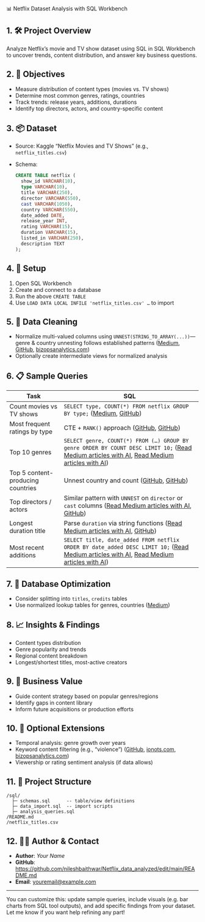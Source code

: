 📊 Netflix Dataset Analysis with SQL Workbench

## 1. 🛠️ Project Overview

Analyze Netflix’s movie and TV show dataset using SQL in SQL Workbench to uncover trends, content distribution, and answer key business questions.

## 2. 🎯 Objectives

* Measure distribution of content types (movies vs. TV shows)
* Determine most common genres, ratings, countries
* Track trends: release years, additions, durations
* Identify top directors, actors, and country-specific content

## 3. 📦 Dataset

* Source: Kaggle “Netflix Movies and TV Shows” (e.g., `netflix_titles.csv`)
* Schema:

  ```sql
  CREATE TABLE netflix (
    show_id VARCHAR(10),
    type VARCHAR(10),
    title VARCHAR(250),
    director VARCHAR(550),
    cast VARCHAR(1050),
    country VARCHAR(550),
    date_added DATE,
    release_year INT,
    rating VARCHAR(15),
    duration VARCHAR(15),
    listed_in VARCHAR(250),
    description TEXT
  );
  ```

## 4. 🔧 Setup

1. Open SQL Workbench
2. Create and connect to a database
3. Run the above `CREATE TABLE`
4. Use `LOAD DATA LOCAL INFILE 'netflix_titles.csv' …` to import

## 5. 🧩 Data Cleaning

* Normalize multi-valued columns using `UNNEST(STRING_TO_ARRAY(...))`—genre & country unnesting follows established patterns ([Medium][1], [GitHub][2], [bizopsanalytics.com][3])
* Optionally create intermediate views for normalized analysis

## 6. 📋 Sample Queries

| Task                              | SQL                                                                                                                                                   |
| --------------------------------- | ----------------------------------------------------------------------------------------------------------------------------------------------------- |
| Count movies vs TV shows          | `SELECT type, COUNT(*) FROM netflix GROUP BY type;` ([Medium][1], [GitHub][4])                                                                        |
| Most frequent ratings by type     | CTE + `RANK()` approach ([GitHub][4], [GitHub][2])                                                                                                    |
| Top 10 genres                     | `SELECT genre, COUNT(*) FROM (…) GROUP BY genre ORDER BY COUNT DESC LIMIT 10;` ([Read Medium articles with AI][5], [Read Medium articles with AI][6]) |
| Top 5 content-producing countries | Unnest country and count ([GitHub][4], [GitHub][2])                                                                                                   |
| Top directors / actors            | Similar pattern with `UNNEST` on `director` or `cast` columns ([Read Medium articles with AI][5], [GitHub][2])                                        |
| Longest duration title            | Parse `duration` via string functions ([Read Medium articles with AI][5], [GitHub][2])                                                                |
| Most recent additions             | `SELECT title, date_added FROM netflix ORDER BY date_added DESC LIMIT 10;` ([Read Medium articles with AI][5], [Read Medium articles with AI][6])     |

## 7. 📘 Database Optimization

* Consider splitting into `titles`, `credits` tables
* Use normalized lookup tables for genres, countries ([Medium][1])

## 8. 📈 Insights & Findings

* Content types distribution
* Genre popularity and trends
* Regional content breakdown
* Longest/shortest titles, most-active creators

## 9. 🧠 Business Value

* Guide content strategy based on popular genres/regions
* Identify gaps in content library
* Inform future acquisitions or production efforts

## 10. 🧪 Optional Extensions

* Temporal analysis: genre growth over years
* Keyword content filtering (e.g., “violence”) ([GitHub][2], [ionots.com][7], [bizopsanalytics.com][3])
* Viewership or rating sentiment analysis (if data allows)

## 11. 📝 Project Structure

```
/sql/  
  ├─ schemas.sql      -- table/view definitions  
  ├─ data_import.sql  -- import scripts  
  ├─ analysis_queries.sql  
/README.md  
/netflix_titles.csv
```

## 12. 🧑‍💼 Author & Contact

* **Author**: *Your Name*
* **GitHub**: https://github.com/nileshbaithwar/Netflix_data_analyzed/edit/main/README.md
* **Email**: [youremail@example.com](mailto:youremail@example.com)

---

You can customize this: update sample queries, include visuals (e.g. bar charts from SQL tool outputs), and add specific findings from your dataset. Let me know if you want help refining any part!

[1]: https://medium.com/%40arpita_deb/netflix-data-analysis-a-deep-dive-into-streaming-trends-9a0fcf9724f2?utm_source=chatgpt.com "Netflix Data Analysis: A Deep Dive into Streaming Trends | by Arpita Deb | Medium"
[2]: https://github.com/abhimanoj4423/Netflix-Data-Analysis-Using-SQL?utm_source=chatgpt.com "GitHub - abhimanoj4423/Netflix-Data-Analysis-Using-SQL: Conducted comprehensive analysis of Netflix's dataset using SQL to extract insights on content distribution by genre, release year, and region. Utilized advanced querying techniques to assess content trends, popularity, and regional availability, demonstrating strong SQL skills in data manipulation and business insight generation."
[3]: https://www.bizopsanalytics.com/p/week-1-sql-foundations?utm_source=chatgpt.com "📅 Week 1: SQL Foundations"
[4]: https://github.com/SriSurya-DA/netflix_analytics_sql?utm_source=chatgpt.com "GitHub - SriSurya-DA/netflix_analytics_sql: This project leverages SQL to perform a comprehensive analysis of Netflix's movies and TV shows dataset, with the goal of uncovering actionable insights and addressing critical business questions."
[5]: https://readmedium.com/analysis-of-netflix-data-with-sql-95447b92f7d1?utm_source=chatgpt.com "Analysis of Netflix Data with SQL"
[6]: https://readmedium.com/analysis-of-netflix-data-with-sql-41a41dcf13c6?utm_source=chatgpt.com "Analysis of Netflix Data with SQL"
[7]: https://ionots.com/exploratory-data-analysis-guide-on-netflix-dataset/?utm_source=chatgpt.com "Exploratory Data Analysis guide on Netflix Dataset - Ionots"
